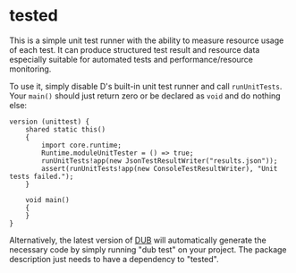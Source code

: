tested
======

This is a simple unit test runner with the ability to measure resource usage of each test. It can produce structured test result and resource data especially suitable for automated tests and performance/resource monitoring.

To use it, simply disable D's built-in unit test runner and call `runUnitTests`. Your `main()` should just return zero or be declared as `void` and do nothing else:

```
version (unittest) {
	shared static this()
	{
		import core.runtime;
		Runtime.moduleUnitTester = () => true;
		runUnitTests!app(new JsonTestResultWriter("results.json"));
		assert(runUnitTests!app(new ConsoleTestResultWriter), "Unit tests failed.");
	}

	void main()
	{
	}
}
```

Alternatively, the latest version of [DUB](http://code.dlang.org/download) will automatically generate the necessary code by simply running "dub test" on your project. The package description just needs to have a dependency to "tested".